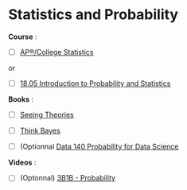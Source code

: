 # Statistics and Probability

**Course** : 

- [ ] [AP®︎/College Statistics](https://www.khanacademy.org/math/ap-statistics)

or

- [ ] [18.05 Introduction to Probability and Statistics](https://openlearninglibrary.mit.edu/courses/course-v1:MITx+18.05r_10+2022_Summer/about)

**Books** :

- [ ] [Seeing Theories](https://seeing-theory.brown.edu/index.html#secondPage)

- [ ] [Think Bayes](https://allendowney.github.io/ThinkBayes2/index.html#)

- [ ] (Optionnal [Data 140 Probability for Data Science](http://prob140.org/textbook/content/README.html)


**Videos** :

- [ ] (Optonnal) [3B1B - Probability](https://www.3blue1brown.com/topics/probability)
